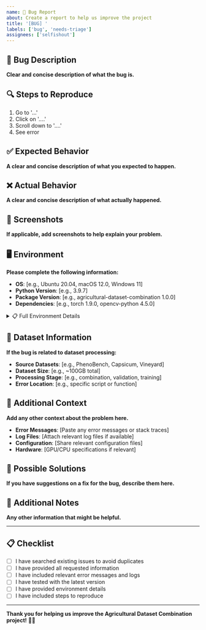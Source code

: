 ```yaml
---
name: 🐛 Bug Report
about: Create a report to help us improve the project
title: '[BUG] '
labels: ['bug', 'needs-triage']
assignees: ['selfishout']
---
```


## 🐛 Bug Description

**Clear and concise description of what the bug is.**

## 🔍 Steps to Reproduce

1. Go to '...'
2. Click on '....'
3. Scroll down to '....'
4. See error

## ✅ Expected Behavior

**A clear and concise description of what you expected to happen.**

## ❌ Actual Behavior

**A clear and concise description of what actually happened.**

## 📸 Screenshots

**If applicable, add screenshots to help explain your problem.**

## 🖥️ Environment

**Please complete the following information:**

- **OS**: [e.g., Ubuntu 20.04, macOS 12.0, Windows 11]
- **Python Version**: [e.g., 3.9.7]
- **Package Version**: [e.g., agricultural-dataset-combination 1.0.0]
- **Dependencies**: [e.g., torch 1.9.0, opencv-python 4.5.0]

<details>
<summary>📋 Full Environment Details</summary>

```bash
# Run this command and paste the output:
python -c "import sys; print(f'Python: {sys.version}'); import torch; print(f'PyTorch: {torch.__version__}'); import cv2; print(f'OpenCV: {cv2.__version__}')"
```

</details>

## 📁 Dataset Information

**If the bug is related to dataset processing:**

- **Source Datasets**: [e.g., PhenoBench, Capsicum, Vineyard]
- **Dataset Size**: [e.g., ~100GB total]
- **Processing Stage**: [e.g., combination, validation, training]
- **Error Location**: [e.g., specific script or function]

## 🔧 Additional Context

**Add any other context about the problem here.**

- **Error Messages**: [Paste any error messages or stack traces]
- **Log Files**: [Attach relevant log files if available]
- **Configuration**: [Share relevant configuration files]
- **Hardware**: [GPU/CPU specifications if relevant]

## 🚀 Possible Solutions

**If you have suggestions on a fix for the bug, describe them here.**

## 📝 Additional Notes

**Any other information that might be helpful.**

---

## 📋 Checklist

- [ ] I have searched existing issues to avoid duplicates
- [ ] I have provided all requested information
- [ ] I have included relevant error messages and logs
- [ ] I have tested with the latest version
- [ ] I have provided environment details
- [ ] I have included steps to reproduce

---

**Thank you for helping us improve the Agricultural Dataset Combination project!** 🌾🤖
